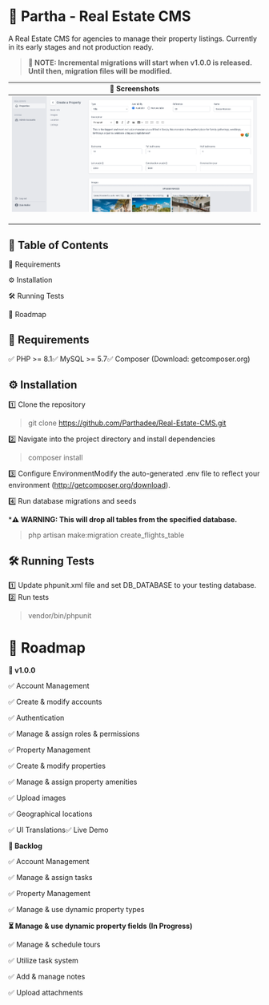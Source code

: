 # 🏡 Partha - Real Estate CMS

A Real Estate CMS for agencies to manage their property listings. Currently in its early stages and not production ready.

 > **📝 NOTE: Incremental migrations will start when v1.0.0 is released. Until then, migration files will be modified.**

| 📸 Screenshots                                                         |
| ------------------------------------------------------------------- |
| <img src="./public/github/creating a property.png" alt="drawing"/> |


## 📌 Table of Contents

🚀 Requirements

⚙️ Installation

🛠️ Running Tests

📅 Roadmap

## 🚀 Requirements

✅ PHP >= 8.1✅ MySQL >= 5.7✅ Composer (Download: getcomposer.org)

## ⚙️ Installation

1️⃣ Clone the repository

> git clone https://github.com/Parthadee/Real-Estate-CMS.git

2️⃣ Navigate into the project directory and install dependencies

> composer install

3️⃣ Configure EnvironmentModify the auto-generated .env file to reflect your environment (http://getcomposer.org/download).

4️⃣ Run database migrations and seeds

***⚠️ WARNING: This will drop all tables from the specified database.**

> php artisan make:migration create_flights_table

## 🛠️ Running Tests

1️⃣ Update phpunit.xml file and set DB_DATABASE to your testing database.
2️⃣ Run tests
> vendor/bin/phpunit

# 📅 Roadmap

**🎯 v1.0.0**

✅ Account Management

✅ Create & modify accounts

✅ Authentication

✅ Manage & assign roles & permissions

✅ Property Management

✅ Create & modify properties

✅ Manage & assign property amenities

✅ Upload images

✅ Geographical locations

✅ UI Translations✅ Live Demo

**📌 Backlog**

✅ Account Management

✅ Manage & assign tasks

✅ Property Management

✅ Manage & use dynamic property types

**⏳ Manage & use dynamic property fields (In Progress)**

✅ Manage & schedule tours

✅ Utilize task system

✅ Add & manage notes

✅ Upload attachments
